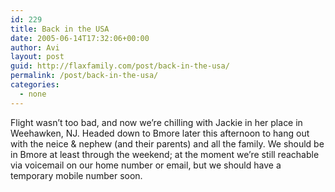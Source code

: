 ```yaml
---
id: 229
title: Back in the USA
date: 2005-06-14T17:32:06+00:00
author: Avi
layout: post
guid: http://flaxfamily.com/post/back-in-the-usa/
permalink: /post/back-in-the-usa/
categories:
  - none
---
```

Flight wasn&#8217;t too bad, and now we&#8217;re chilling with Jackie in her place in Weehawken, NJ. Headed down to Bmore later this afternoon to hang out with the neice & nephew (and their parents) and all the family. We should be in Bmore at least through the weekend; at the moment we&#8217;re still reachable via voicemail on our home number or email, but we should have a temporary mobile number soon.